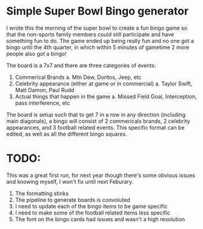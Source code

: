 Simple Super Bowl Bingo generator
=================================

I wrote this the morning of the super bowl to create a fun bingo game so that the non-sports family members could still participate and have something fun to do. The game ended up being really fun and no one got a bingo until the 4th quarter, in which within 5 minutes of gametime 2 more people also got a bingo! 

The board is a 7x7 and there are three categories of events:
1. Commerical Brands
  a. Mtn Dew, Doritos, Jeep, etc
3. Celebrity appearance (either at game or in commercial)
  a. Taylor Swift, Matt Damon, Paul Rudd
5. Actual things that happen in the game
  a. Missed Field Goal, Interception, pass interference, etc

The board is setup such that to get 7 in a row in any direction (including main diagonals), a bingo will consist of 2 commericals brands, 2 celebrity appearances, and 3 football related events.
This specific format can be edited, as well as all the different bingo squares.

# TODO:
This was a great first run, for next year though there's some obvious issues and knowing myself, I won't fix until next Feburary.
1. The formatting stinks
2. The pipeline to generate boards is convoluted
3. I need to update each of the bingo items to be game specific
4. I need to make some of the football related items less specific
5. The font on the bingo cards had issues and wasn't a high resolution
